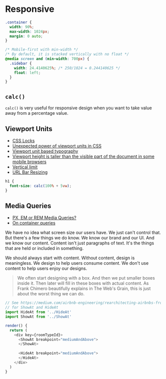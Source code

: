 # Responsive

```css
.container {
  width: 90%;
  max-width: 1024px;
  margin: 0 auto;
}

/* Mobile-first with min-width */
/* By default, it is stacked vertically with no float */
@media screen and (min-width: 700px) {
  .sidebar {
    width: 24.4140625%; /* 250/1024 = 0.244140625 */
    float: left;
  }
}
```

## `calc()`

`calc()` is very useful for responsive design when you want to take value away from a percentage value.

## Viewport Units

* [CSS Locks](https://fvsch.com/code/css-locks/)
* [Unexpected power of viewport units in CSS](https://www.lullabot.com/articles/unexpected-power-of-viewport-units-in-css)
* [Viewport unit based typography](https://zellwk.com/blog/viewport-based-typography/)
* [Viewport height is taller than the visible part of the document in some mobile browsers](https://nicolas-hoizey.com/2015/02/viewport-height-is-taller-than-the-visible-part-of-the-document-in-some-mobile-browsers.html)
* [Vertical limit](https://adactio.com/journal/11690)
* [URL Bar Resizing](https://developers.google.com/web/updates/2016/12/url-bar-resizing)

```css
h1 {
  font-size: calc(100% + 5vw);
}
```

## Media Queries

* [PX, EM or REM Media Queries?](https://zellwk.com/blog/media-query-units/)
* [On container queries](https://ethanmarcotte.com/wrote/on-container-queries/)

We have no idea what screen size our users have. We just can't control that. But there's a few things we do know. We know our brand and our UI. And we know our content. Content isn't just paragraphs of text. It's the things that are held or included in something.

We should always start with content. Without content, design is meaningless. We design to help users consume content. We don't use content to help users enjoy our designs.

> We often start designing with a box. And then we put smaller boxes inside it. Then later will fill in these boxes with actual content. As Frank Chimero beautifully explains in The Web's Grain, this is just about the worst thing we can do.

```js
// See https://medium.com/airbnb-engineering/rearchitecting-airbnbs-frontend-5e213efc24d2
// for ShowAt and HideAt
import HideAt from '../HideAt'
import ShowAt from '../ShowAt'

render() {
  return (
    <div key={roomTypeId}>
      <ShowAt breakpoint="mediumAndAbove">
      </ShowAt>
      
      <HideAt breakpoint="mediumAndAbove">
      </HideAt>
    </div>
  )
}
```